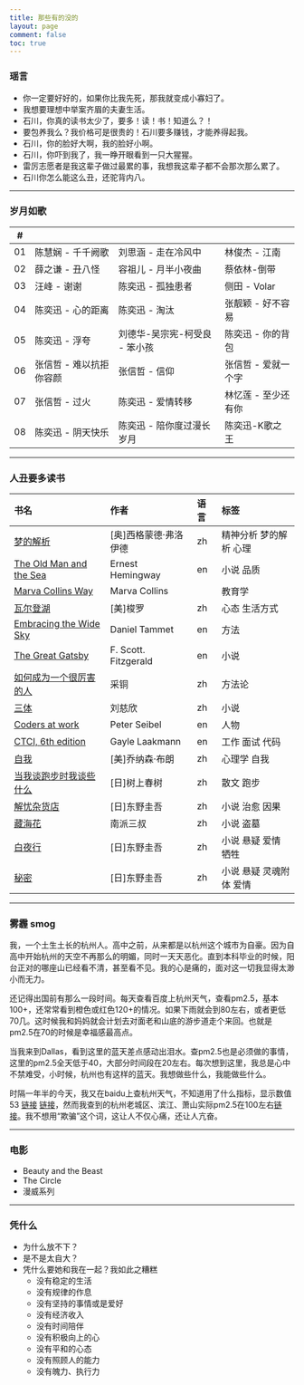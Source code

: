 ```yaml
---
title: 那些有的没的
layout: page
comment: false
toc: true
---
```


### <i class="fa fa-comment"></i> 瑶言

* 你一定要好好的，如果你比我先死，那我就变成小寡妇了。
* 我想要理想中举案齐眉的夫妻生活。
* 石川，你真的读书太少了，要多！读！书！知道么？！
* 要包养我么？我价格可是很贵的！石川要多赚钱，才能养得起我。
* 石川，你的脸好大啊，我的脸好小啊。
* 石川，你吓到我了，我一睁开眼看到一只大猩猩。
* 雷厉志愿者是我这辈子做过最累的事，我想我这辈子都不会那次那么累了。
* 石川你怎么能这么丑，还驼背内八。

---

### <i class="fa fa-music"></i> 岁月如歌
| # |  |  |  |
| :---:| :------| :------ | :------ |
| 01 | 陈慧娴 - 千千阙歌 | 刘思涵 - 走在冷风中 | 林俊杰 - 江南 |
| 02 | 薛之谦 - 丑八怪 | 容祖儿 - 月半小夜曲 | 蔡依林-倒带 | 
| 03 | 汪峰 - 谢谢 | 陈奕迅 - 孤独患者 | 侧田 - Volar |
| 04 | 陈奕迅 - 心的距离 | 陈奕迅 - 淘汰 | 张靓颖 - 好不容易 |
| 05 | 陈奕迅 - 浮夸 | 刘德华-吴宗宪-柯受良 - 笨小孩 | 陈奕迅 - 你的背包 |
| 06 | 张信哲 - 难以抗拒你容颜 | 张信哲 - 信仰 | 张信哲 - 爱就一个字 |
| 07 | 张信哲 - 过火 | 陈奕迅 - 爱情转移 | 林忆莲 - 至少还有你 |
| 08 | 陈奕迅 - 阴天快乐 | 陈奕迅 - 陪你度过漫长岁月 | 陈奕迅-K歌之王 |

---
<!--
### <i class="fa fa-comments"></i> 不知道哪来的谣言
* 两个月坚持用橘子皮泡脚，晚上睡觉脚不冰了
* 每天吃3个红枣，喝蜂蜜，变美了
* 每天两勺黑芝麻，现在头发黑亮了
* 冬瓜红糖水，美白瘦身
* 睡前一小时喝两三勺黑蜂蜜，每天用枸杞泡水喝，晚上再把枸杞吃掉，早上不便秘了，而且气色好很多
* 每天擦护手霜，手边嫩了
* 高一开始坚持天天泡脚，一年后没有痛经了，还在大学里坚持着
* 每天洗澡按摩胸，有大一些
-->

### <i class="fa fa-book"></i> 人丑要多读书
| 书名 | 作者 | 语言 | 标签 |
| :---| :---| :--- | :--- |
| [梦的解析](https://book.douban.com/subject/1222032/) | [奥]西格蒙德·弗洛伊德 | zh | 精神分析 梦的解析 心理 |
| [The Old Man and the Sea](https://book.douban.com/subject/1364868/) | Ernest Hemingway | en | 小说 品质 |
| [Marva Collins Way](https://book.douban.com/subject/2823823/) | Marva Collins |  | 教育学 |
| [瓦尔登湖](https://book.douban.com/subject/1865089/) | [美]梭罗 | zh | 心态 生活方式 |
| [Embracing the Wide Sky](https://book.douban.com/subject/5925971/) | Daniel Tammet | en | 方法 |
| [The Great Gatsby](https://book.douban.com/subject/11453223/) | F. Scott. Fitzgerald | en | 小说 |
| [如何成为一个很厉害的人](https://book.douban.com/subject/26761696/) | 采铜 | zh | 方法论 |
| [三体](https://book.douban.com/subject/2567698/) | 刘慈欣 | zh | 小说 |
| [Coders at work](https://book.douban.com/subject/3673223/) | Peter Seibel | en | 人物 |
| [CTCI, 6th edition](https://book.douban.com/subject/26570695/) | Gayle Laakmann | en | 工作 面试 代码 |
| [自我](https://book.douban.com/subject/1193622/) | [美]乔纳森·布朗 | zh | 心理学 自我 |
| [当我谈跑步时我谈些什么](https://book.douban.com/subject/3369600/) | [日]树上春树 | zh | 散文 跑步 |
| [解忧杂货店](https://book.douban.com/subject/25862578/)| [日]东野圭吾 | zh | 小说 治愈 因果 |
| [藏海花](https://book.douban.com/subject/11528339/) | 南派三叔 | zh | 小说 盗墓 |
| [白夜行](https://book.douban.com/subject/3259440/) | [日]东野圭吾 | zh | 小说 悬疑 爱情 牺牲 |
| [秘密](https://book.douban.com/subject/25720041/) |  [日]东野圭吾 | zh | 小说 悬疑 灵魂附体 爱情 |

---

### <i class="fa fa-cloud"></i> 雾霾 smog
我，一个土生土长的杭州人。高中之前，从来都是以杭州这个城市为自豪。因为自高中开始杭州的天空不再那么的明媚，同时一天天恶化。直到本科毕业的时候，阳台正对的哪座山已经看不清，甚至看不见。我的心是痛的，面对这一切我显得太渺小而无力。

还记得出国前有那么一段时间。每天查看百度上杭州天气，查看pm2.5，基本100+，还常常看到橙色或红色120+的情况。如果下雨就会到80左右，或者更低70几。这时候我和妈妈就会计划去对面老和山底的游步道走个来回。也就是pm2.5在70的时候是幸福感最高点。

当我来到Dallas，看到这里的蓝天差点感动出泪水。查pm2.5也是必须做的事情，这里的pm2.5全天低于40，大部分时间段在20左右。每次想到这里，我总是心中不禁难受，小时候，杭州也有这样的蓝天。我想做些什么，我能做些什么。

时隔一年半的今天，我又在baidu上查杭州天气，不知道用了什么指标，显示数值53 [链接](http://www.weather.com.cn/weather/101210101.shtml) [链接](http://www.pm25.com/hangzhou.html)，然而我查到的杭州老城区、滨江、萧山实际pm2.5在100左右[链接](http://aqicn.org/city/zhejiang/hangzhoushi/binjiang/cn/)。我不想用“欺骗”这个词，这让人不仅心痛，还让人亢奋。

<!--
当然，不单单是杭州，全中国都遭受雾霾的侵袭，然而有多少人选择反抗。我们不要做所谓的“老百姓”，我们也不是仅仅是“人民”，我们要做“公民”。我们有责任和义务为我们自己、我们的后代、为全人类，做应该做的事情。


### 信息来源
* 八年后，北京奥运会因戴口罩道歉的美国运动员：“我觉得自己没错 ”[link1](http://www.gzhphb.com/article/61/611522.html)
* 雾霾都要杀人了 我为什么还没搬回美国 [link1](https://freewechat.com/a/MzA3MDM3MDYwMg==/2653891598/1) [link2](https://wx.abbao.cn/a/8532-7feed3ff3e2095a2.html)
* 大雾霾 [澳]彼得.布林布尔科姆 [link](https://book.douban.com/subject/26698900/)
* 雾霾真相 关大博 / 刘竹 [link](https://book.douban.com/subject/26565141/)

### 什么是雾霾

### 雾霾成因

### 如何解决

### 我能做什么
-->

---

### <i class="fa fa-film"></i> 电影

* Beauty and the Beast
* The Circle
* 漫威系列

---

### <i class="fa fa-question"></i> 凭什么
* 为什么放不下？
* 是不是太自大？
* 凭什么要她和我在一起？我如此之糟糕
  - 没有稳定的生活
  - 没有规律的作息
  - 没有坚持的事情或是爱好
  - 没有经济收入
  - 没有时间陪伴
  - 没有积极向上的心
  - 没有平和的心态
  - 没有照顾人的能力
  - 没有魄力、执行力
